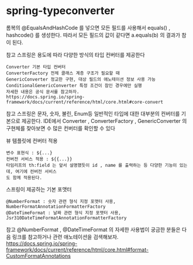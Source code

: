 # spring-typeconverter
롬복의 @EqualsAndHashCode 를 넣으면 모든 필드를 사용해서 equals() , hashcode() 를 생성한다. 따라서
모든 필드의 값이 같다면 a.equals(b) 의 결과가 참이 된다.

참고
스프링은 용도에 따라 다양한 방식의 타입 컨버터를 제공한다
```
Converter 기본 타입 컨버터
ConverterFactory 전체 클래스 계층 구조가 필요할 때
GenericConverter 정교한 구현, 대상 필드의 애노테이션 정보 사용 가능
ConditionalGenericConverter 특정 조건이 참인 경우에만 실행
자세한 내용은 공식 문서를 참고하자.
https://docs.spring.io/spring-framework/docs/current/reference/html/core.html#core-convert
```

참고
스프링은 문자, 숫자, 불린, Enum등 일반적인 타입에 대한 대부분의 컨버터를 기본으로 제공한다. IDE에서
Converter , ConverterFactory , GenericConverter 의 구현체를 찾아보면 수 많은 컨버터를 확인할
수 있다

뷰 템플릿에 컨버터 적용
```
변수 표현식 : ${...}
컨버전 서비스 적용 : ${{...}}
타임리프의 th:field 는 앞서 설명했듯이 id , name 를 출력하는 등 다양한 기능이 있는데, 여기에 컨버전 서비스
도 함께 적용된다.
```

스프링이 제공하는 기본 포맷터
```
@NumberFormat : 숫자 관련 형식 지정 포맷터 사용, NumberFormatAnnotationFormatterFactory
@DateTimeFormat : 날짜 관련 형식 지정 포맷터 사용,
Jsr310DateTimeFormatAnnotationFormatterFactory
```
참고
@NumberFormat , @DateTimeFormat 의 자세한 사용법이 궁금한 분들은 다음
링크를 참고하거나 관련 애노테이션을 검색해보자.
https://docs.spring.io/spring-framework/docs/current/reference/html/core.html#format-CustomFormatAnnotations